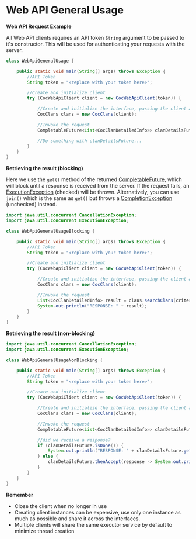 Web API General Usage
=====================

**Web API Request Example**

All Web API clients requires an API token `String` argument to be passed to it's constructor. This will be used for authenticating your requests with the server.

~~~java
class WebApiGeneralUsage {

    public static void main(String[] args) throws Exception {
        //API Token
        String token = "<replace with your token here>";

        //Create and initialize client
        try (CocWebApiClient client = new CocWebApiClient(token)) {

            //Create and initialize the interface, passing the client as argument for the default constructor
            CocClans clans = new CocClans(client);

            //Invoke the request
            CompletableFuture<List<CocClanDetailedInfo>> clanDetailsFuture = clans.searchClans(criteria);

            //Do something with clanDetailsFuture...
        }
    }
}
~~~

**Retrieving the result (blocking)**

Here we use the `get()` method of the returned [CompletableFuture](https://docs.oracle.com/javase/8/docs/api/java/util/concurrent/CompletableFuture.html), which will block until a response is received from the server. If the request fails, an [ExecutionException](https://docs.oracle.com/javase/8/docs/api/java/util/concurrent/ExecutionException.html) (checked) will be thrown. Alternatively, you can use `join()` which is the same as `get()` but throws
a [CompletionException](https://docs.oracle.com/javase/8/docs/api/java/util/concurrent/CompletionException.html) (unchecked) instead.

~~~java
import java.util.concurrent.CancellationException;
import java.util.concurrent.ExecutionException;

class WebApiGeneralUsageBlocking {

    public static void main(String[] args) throws Exception {
        //API Token
        String token = "<replace with your token here>";

        //Create and initialize client
        try (CocWebApiClient client = new CocWebApiClient(token)) {

            //Create and initialize the interface, passing the client as argument for the default constructor
            CocClans clans = new CocClans(client);

            //Invoke the request
            List<CocClanDetailedInfo> result = clans.searchClans(criteria).get();
            System.out.println("RESPONSE: " + result);
        }
    }
}
~~~

**Retrieving the result (non-blocking)**

~~~java
import java.util.concurrent.CancellationException;
import java.util.concurrent.ExecutionException;

class WebApiGeneralUsageNonBlocking {

    public static void main(String[] args) throws Exception {
        //API Token
        String token = "<replace with your token here>";

        //Create and initialize client
        try (CocWebApiClient client = new CocWebApiClient(token)) {

            //Create and initialize the interface, passing the client as argument for the default constructor
            CocClans clans = new CocClans(client);

            //Invoke the request
            CompletableFuture<List<CocClanDetailedInfo>> clanDetailsFuture = clans.searchClans(criteria);

            //did we receive a response?
            if (clanDetailsFuture.isDone()) {
                System.out.println("RESPONSE: " + clanDetailsFuture.get());
            } else {
                clanDetailsFuture.thenAccept(response -> System.out.println("RESPONSE: " + response));
            }
        }
    }
}
~~~

**Remember**

* Close the client when no longer in use
* Creating client instances can be expensive, use only one instance as much as possible and share it across the interfaces.
* Multiple clients will share the same executor service by default to minimize thread creation